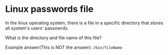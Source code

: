 # Linux passwords file

In the linux operating system, there is a file in a specific directory that stores all system's users' passowrds. 


What is the directory and file name of this file?

Example answer(This is NOT the answer): ``/bin/fileName``